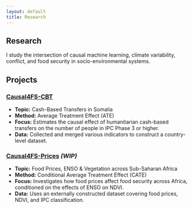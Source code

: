 ```yaml
---
layout: default
title: Research
---
```


<section class="sections">
<h1>Research</h1>
<p>I study the intersection of causal machine learning, climate variability, conflict, and food security in socio-environmental systems.</p>

<h2>Projects</h2>

<h3><a href="https://github.com/jordicbau/Causal4FS-CBT" target="_blank">Causal4FS-CBT</a></h3>
<ul>
  <li><strong>Topic:</strong> Cash-Based Transfers in Somalia</li>
  <li><strong>Method:</strong> Average Treatment Effect (ATE)</li>
  <li><strong>Focus:</strong> Estimates the causal effect of humanitarian cash-based transfers on the number of people in IPC Phase 3 or higher.</li>
  <li><strong>Data:</strong> Collected and merged various indicators to construct a country-level dataset.</li>
</ul>

<h3><a href="https://github.com/jordicbau/Causal4FS-Prices" target="_blank">Causal4FS-Prices</a> <em>(WIP)</em></h3>
<ul>
  <li><strong>Topic:</strong> Food Prices, ENSO & Vegetation across Sub-Saharan Africa</li>
  <li><strong>Method:</strong> Conditional Average Treatment Effect (CATE)</li>
  <li><strong>Focus:</strong> Investigates how food prices affect food security across Africa, conditioned on the effects of ENSO on NDVI. </li>
  <li><strong>Data:</strong> Uses an externally constructed dataset covering food prices, NDVI, and IPC classification.</li>
</ul>

</section>

